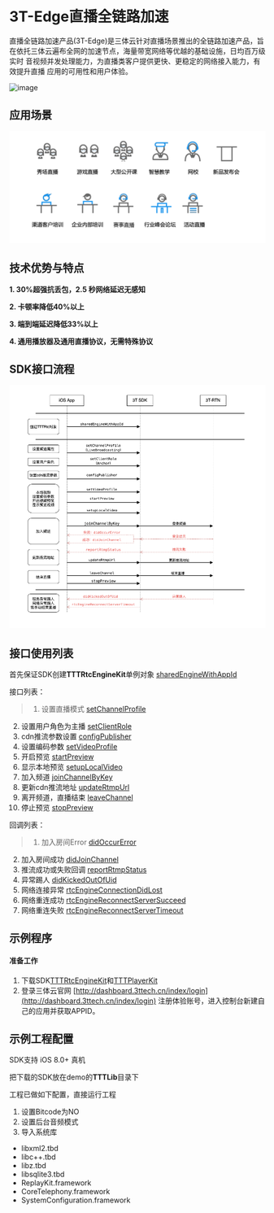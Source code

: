 # 3T-Edge直播全链路加速
直播全链路加速产品(3T-Edge)是三体云针对直播场景推出的全链路加速产品，旨在依托三体云遍布全网的加速节点，海量带宽网络等优越的基础设施，日均百万级实时 音视频并发处理能力，为直播类客户提供更快、更稳定的网络接入能力，有效提升直播 应用的可用性和用户体验。

![image](https://github.com/santiyun/iOS_UpAccelerate/case.png)

## 应用场景

![image](sence.png)

## 技术优势与特点

**1. 30%超强抗丢包，2.5 秒网络延迟无感知**

**2. 卡顿率降低40%以上**

**3. 端到端延迟降低33%以上**

**4. 通用播放器及通用直播协议，无需特殊协议**

## SDK接口流程

![image](https://github.com/santiyun/iOS_UpAccelerate/raw/master/TTTLib/up.png)

## 接口使用列表

首先保证SDK创建**TTTRtcEngineKit**单例对象 [sharedEngineWithAppId](http://doc3.3ttech.cn/live/client-api/ios/methods.html#sharedEngineWithAppId)

接口列表：

> 1. 设置直播模式 [setChannelProfile](http://doc3.3ttech.cn/live/client-api/ios/methods.html#setChannelProfile)
2. 设置用户角色为主播 [setClientRole](http://doc3.3ttech.cn/live/client-api/ios/methods.html#setClientRole)
3. cdn推流参数设置 [configPublisher](http://doc3.3ttech.cn/live/client-api/ios/methods.html#configPublisher)
4. 设置编码参数 [setVideoProfile](http://doc3.3ttech.cn/live/client-api/ios/methods.html#setVideoProfile1)
5. 开启预览 [startPreview](http://doc3.3ttech.cn/live/client-api/ios/methods.html#startPreview)
6. 显示本地预览 [setupLocalVideo](http://doc3.3ttech.cn/live/client-api/ios/methods.html#setupLocalVideo)
7. 加入频道 [joinChannelByKey](http://doc3.3ttech.cn/live/client-api/ios/methods.html#joinChannelByKey)
8. 更新cdn推流地址 [updateRtmpUrl](http://doc3.3ttech.cn/live/client-api/ios/methods.html#updateRtmpUrl)
9. 离开频道，直播结束 [leaveChannel](http://doc3.3ttech.cn/live/client-api/ios/methods.html#leaveChannel)
10. 停止预览 [stopPreview](http://doc3.3ttech.cn/live/client-api/ios/methods.html#stopPreview)

回调列表：

> 1. 加入房间Error [didOccurError](http://doc3.3ttech.cn/live/client-api/ios/callbacks.html#didOccurError)
2. 加入房间成功 [didJoinChannel](http://doc3.3ttech.cn/live/client-api/ios/callbacks.html#didJoinChannel)
3. 推流成功或失败回调 [reportRtmpStatus](http://doc3.3ttech.cn/live/client-api/ios/callbacks.html#reportRtmpStatus)
4. 异常踢人 [didKickedOutOfUid](http://doc3.3ttech.cn/live/client-api/ios/callbacks.html#didKickedOutOfUid)
5. 网络连接异常 [rtcEngineConnectionDidLost](http://doc3.3ttech.cn/live/client-api/ios/callbacks.html#rtcEngineConnectionDidLost)
6. 网络重连成功 [rtcEngineReconnectServerSucceed](http://doc3.3ttech.cn/live/client-api/ios/callbacks.html#rtcEngineReconnectServerSucceed)
7. 网络重连失败 [rtcEngineReconnectServerTimeout](http://doc3.3ttech.cn/live/client-api/ios/callbacks.html#rtcEngineReconnectServerTimeout)

## 示例程序

#### 准备工作
1. 下载SDK[TTTRtcEngineKit](https://github.com/santiyun/iOS-LiveSDK)和[TTTPlayerKit](https://github.com/santiyun/TTTPlayerKit_iOS)
2. 登录三体云官网 [http://dashboard.3ttech.cn/index/login](http://dashboard.3ttech.cn/index/login) 注册体验账号，进入控制台新建自己的应用并获取APPID。

## 示例工程配置

SDK支持 iOS 8.0+ 真机

把下载的SDK放在demo的**TTTLib**目录下

工程已做如下配置，直接运行工程

1. 设置Bitcode为NO
2. 设置后台音频模式
3. 导入系统库

 * libxml2.tbd
 * libc++.tbd
 * libz.tbd
 * libsqlite3.tbd
 * ReplayKit.framework
 * CoreTelephony.framework
 * SystemConfiguration.framework
